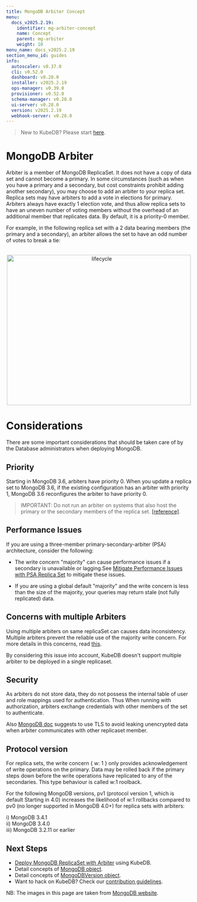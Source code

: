 ```yaml
---
title: MongoDB Arbiter Concept
menu:
  docs_v2025.2.19:
    identifier: mg-arbiter-concept
    name: Concept
    parent: mg-arbiter
    weight: 10
menu_name: docs_v2025.2.19
section_menu_id: guides
info:
  autoscaler: v0.37.0
  cli: v0.52.0
  dashboard: v0.28.0
  installer: v2025.2.19
  ops-manager: v0.39.0
  provisioner: v0.52.0
  schema-manager: v0.28.0
  ui-server: v0.28.0
  version: v2025.2.19
  webhook-server: v0.28.0
---
```


> New to KubeDB? Please start [here](/docs/v2025.2.19/README).

# MongoDB Arbiter

Arbiter is a member of MongoDB ReplicaSet. It does not have a copy of data set and cannot become a primary. In some circumstances (such as when you have a primary and a secondary, but cost constraints prohibit adding another secondary), you may choose to add an arbiter to your replica set. Replica sets may have arbiters to add a vote in elections for primary.  Arbiters always have exactly 1 election vote, and thus allow replica sets to have an uneven number of voting members without the overhead of an additional member that replicates data. By default, it is a priority-0 member.

For example, in the following replica set with a 2 data bearing members (the primary and a secondary), an arbiter allows the set to have an odd number of votes to break a tie:

<p align="center">
  <img alt="lifecycle"  src="/docs/v2025.2.19/images/mongodb/arbiter.png" width="500" height="408">
</p>

# Considerations
There are some important considerations that should be taken care of by the Database administrators when deploying MongoDB. 

## Priority
Starting in MongoDB 3.6, arbiters have priority 0. When you update a replica set to MongoDB 3.6, if the existing configuration has an arbiter with priority 1, MongoDB 3.6 reconfigures the arbiter to have priority 0.

> IMPORTANT: Do not run an arbiter on systems that also host the primary or the secondary members of the replica set. [[reference]](https://docs.mongodb.com/manual/core/replica-set-members/#arbiter).



## Performance Issues
If you are using a three-member primary-secondary-arbiter (PSA) architecture, consider the following:

- The write concern "majority" can cause performance issues if a secondary is unavailable or lagging.See [Mitigate Performance Issues with PSA Replica Set](https://www.mongodb.com/docs/manual/tutorial/mitigate-psa-performance-issues/#std-label-performance-issues-psa) to mitigate these issues.

- If you are using a global default "majority" and the write concern is less than the size of the majority, your queries may return stale (not fully replicated) data.


## Concerns with multiple Arbiters 

Using multiple arbiters on same replicaSet can causes data inconsistency. Multiple arbiters prevent the reliable use of the majority write concern. For more details in this concerns, read [this](https://www.mongodb.com/docs/manual/core/replica-set-arbiter/#concerns-with-multiple-arbiters).

By considering this issue into account, KubeDB doesn't support multiple arbiter to be deployed in a single replicaset.

## Security

As arbiters do not store data, they do not possess the internal table of user and role mappings used for authentication. Thus When running with authorization, arbiters exchange credentials with other members of the set to authenticate.

Also [MongoDB doc](https://www.mongodb.com/docs/manual/core/replica-set-arbiter/#security) suggests to use TLS to avoid leaking unencrypted data when arbiter communicates with other replicaset member.


## Protocol version

For replica sets, the write concern { w: 1 } only provides acknowledgement of write operations on the primary. Data may be rolled back if the primary steps down before the write operations have replicated to any of the secondaries. This type behaviour is called w:1 roolback.

For the following MongoDB versions, pv1 (protocol version 1, which is default Starting in 4.0) increases the likelihood of w:1 rollbacks compared to pv0 (no longer supported in MongoDB 4.0+) for replica sets with arbiters:

i) MongoDB 3.4.1 <br>
ii) MongoDB 3.4.0 <br>
iii) MongoDB 3.2.11 or earlier


## Next Steps

- [Deploy MongoDB ReplicaSet with Arbiter](/docs/v2025.2.19/guides/mongodb/arbiter/replicaset) using KubeDB.
- Detail concepts of [MongoDB object](/docs/v2025.2.19/guides/mongodb/concepts/mongodb).
- Detail concepts of [MongoDBVersion object](/docs/v2025.2.19/guides/mongodb/concepts/catalog).
- Want to hack on KubeDB? Check our [contribution guidelines](/docs/v2025.2.19/CONTRIBUTING).

NB: The images in this page are taken from [MongoDB website](https://www.mongodb.com/docs/manual/core/replica-set-arbiter/#example).
